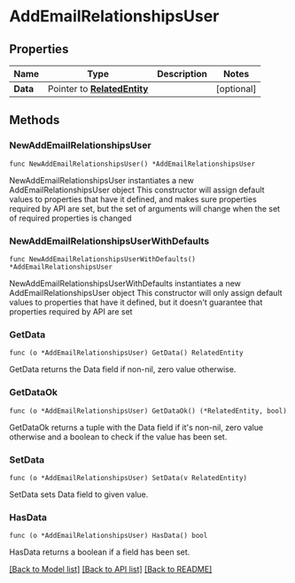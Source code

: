 # AddEmailRelationshipsUser

## Properties

Name | Type | Description | Notes
------------ | ------------- | ------------- | -------------
**Data** | Pointer to [**RelatedEntity**](RelatedEntity.md) |  | [optional] 

## Methods

### NewAddEmailRelationshipsUser

`func NewAddEmailRelationshipsUser() *AddEmailRelationshipsUser`

NewAddEmailRelationshipsUser instantiates a new AddEmailRelationshipsUser object
This constructor will assign default values to properties that have it defined,
and makes sure properties required by API are set, but the set of arguments
will change when the set of required properties is changed

### NewAddEmailRelationshipsUserWithDefaults

`func NewAddEmailRelationshipsUserWithDefaults() *AddEmailRelationshipsUser`

NewAddEmailRelationshipsUserWithDefaults instantiates a new AddEmailRelationshipsUser object
This constructor will only assign default values to properties that have it defined,
but it doesn't guarantee that properties required by API are set

### GetData

`func (o *AddEmailRelationshipsUser) GetData() RelatedEntity`

GetData returns the Data field if non-nil, zero value otherwise.

### GetDataOk

`func (o *AddEmailRelationshipsUser) GetDataOk() (*RelatedEntity, bool)`

GetDataOk returns a tuple with the Data field if it's non-nil, zero value otherwise
and a boolean to check if the value has been set.

### SetData

`func (o *AddEmailRelationshipsUser) SetData(v RelatedEntity)`

SetData sets Data field to given value.

### HasData

`func (o *AddEmailRelationshipsUser) HasData() bool`

HasData returns a boolean if a field has been set.


[[Back to Model list]](../README.md#documentation-for-models) [[Back to API list]](../README.md#documentation-for-api-endpoints) [[Back to README]](../README.md)



